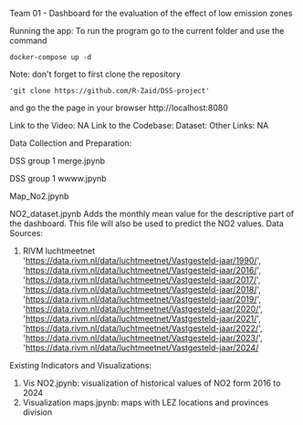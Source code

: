 Team 01 - Dashboard for the evaluation of the effect of low emission zones 

Running the app:
To run the program go to the current folder and use the command
    
    docker-compose up -d
    
Note: don't forget to first clone the repository 
    
    'git clone https://github.com/R-Zaid/DSS-project' 
    
and go the the page in your browser
http://localhost:8080

Link to the Video: NA
Link to the Codebase: 
Dataset: 
Other Links: NA

Data Collection and Preparation:
    
DSS group 1 merge.jpynb
    
DSS group 1 wwww.jpynb
    
Map_No2.jpynb
    
NO2_dataset.jpynb
Adds the monthly mean value for the descriptive part of the dashboard. This file will also be used to predict the NO2 values.
Data Sources:
1. RIVM luchtmeetnet    
'https://data.rivm.nl/data/luchtmeetnet/Vastgesteld-jaar/1990/', 
'https://data.rivm.nl/data/luchtmeetnet/Vastgesteld-jaar/2016/',
'https://data.rivm.nl/data/luchtmeetnet/Vastgesteld-jaar/2017/',
'https://data.rivm.nl/data/luchtmeetnet/Vastgesteld-jaar/2018/',
'https://data.rivm.nl/data/luchtmeetnet/Vastgesteld-jaar/2019/',
'https://data.rivm.nl/data/luchtmeetnet/Vastgesteld-jaar/2020/',
'https://data.rivm.nl/data/luchtmeetnet/Vastgesteld-jaar/2021/',
'https://data.rivm.nl/data/luchtmeetnet/Vastgesteld-jaar/2022/',
'https://data.rivm.nl/data/luchtmeetnet/Vastgesteld-jaar/2023/',
'https://data.rivm.nl/data/luchtmeetnet/Vastgesteld-jaar/2024/


Existing Indicators and Visualizations:
    
1. Vis NO2.jpynb: visualization of historical values of NO2 form 2016 to 2024
2. Visualization maps.jpynb: maps with LEZ locations and provinces division

